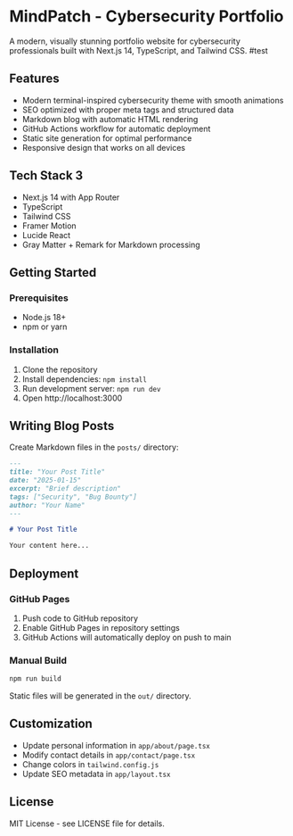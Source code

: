 # MindPatch - Cybersecurity Portfolio

A modern, visually stunning portfolio website for cybersecurity professionals built with Next.js 14, TypeScript, and Tailwind CSS.
#test
## Features

- Modern terminal-inspired cybersecurity theme with smooth animations
- SEO optimized with proper meta tags and structured data
- Markdown blog with automatic HTML rendering
- GitHub Actions workflow for automatic deployment
- Static site generation for optimal performance
- Responsive design that works on all devices

## Tech Stack 3

- Next.js 14 with App Router
- TypeScript
- Tailwind CSS
- Framer Motion
- Lucide React
- Gray Matter + Remark for Markdown processing

## Getting Started

### Prerequisites

- Node.js 18+
- npm or yarn

### Installation

1. Clone the repository
2. Install dependencies: `npm install`
3. Run development server: `npm run dev`
4. Open http://localhost:3000

## Writing Blog Posts

Create Markdown files in the `posts/` directory:

```markdown
---
title: "Your Post Title"
date: "2025-01-15"
excerpt: "Brief description"
tags: ["Security", "Bug Bounty"]
author: "Your Name"
---

# Your Post Title

Your content here...
```

## Deployment

### GitHub Pages

1. Push code to GitHub repository
2. Enable GitHub Pages in repository settings
3. GitHub Actions will automatically deploy on push to main

### Manual Build

```bash
npm run build
```

Static files will be generated in the `out/` directory.

## Customization

- Update personal information in `app/about/page.tsx`
- Modify contact details in `app/contact/page.tsx`
- Change colors in `tailwind.config.js`
- Update SEO metadata in `app/layout.tsx`

## License

MIT License - see LICENSE file for details. 
